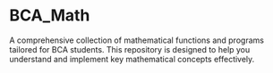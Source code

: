 # BCA_Math
A comprehensive collection of mathematical functions and programs tailored for BCA students. This repository is designed to help you understand and implement key mathematical concepts effectively.
